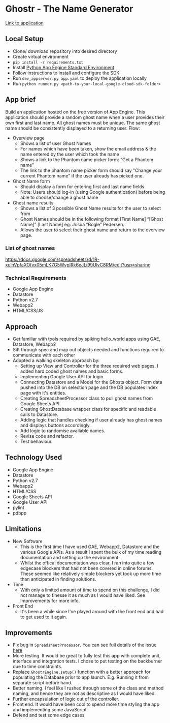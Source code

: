 # Ghostr - The Name Generator

[Link to application](https://ghostr.appspot.com/)

## Local Setup
* Clone/ download repository into desired directory
* Create virtual environment
* `pip install -r requirements.txt`
* Install [Python App Engine Standard Environment](https://cloud.google.com/appengine/docs/standard/python/quickstart)
* Follow instructions to install and configure the SDK
* Run `dev_appserver.py app.yaml` to deploy the application locally
* Run `python runner.py <path-to-your-local-google-cloud-sdk-folder>`

## App brief
Build an application hosted on the free version of App Engine. This application should provide a random ghost name when a user provides their own first and last name. All ghost names must be unique. The same ghost name should be consistently displayed to a returning user.
Flow:
* Overview page
  * Shows a list of user Ghost Names
  * For names which have been taken, show the email address & the name entered by the user which took the name
  * Shows a link to the Phantom name picker form: "Get a Phantom name"
  * The link to the phantom name picker form should say "Change your current Phantom name" if the user already has picked one.
* Ghost Name form
  * Should display a form for entering first and last name fields.
  * Note: Users should log-in (using Google authentication) before being able to choose/change a ghost name
* Ghost name results
  * Shows a list of 3 possible Ghost Name results for the user to select from
  * Ghost Names should be in the following format [First Name] “[Ghost Name]” [Last Name] eg: Josua “Bogle” Pedersen.
  * Allows the user to select their ghost name and return to the overview page.

### List of ghost names
https://docs.google.com/spreadsheets/d/1R-xulhVpfaXOfvx05mLK7G5WvpIRk6eJLi99UlvC8RM/edit?usp=sharing

### Technical Requirements
* Google App Engine
* Datastore
* Python v2.7
* Webapp2
* HTML/CSS/JS

## Approach
* Get familiar with tools required by spiking hello_world apps using GAE, Datastore, Webapp2
* Sift through spec and map out objects needed and functions required to communicate with each other
* Adopted a walking skeleton approach by:
    * Setting up View and Controller for the three required web pages. I added hard coded ghost names and basic forms.
    * Implementing Google User API for login.
    * Connecting Datastore and a Model for the Ghosts object. Form data pushed into the DB on selection page and the DB populates index page with it's entities.
    * Creating SpreadsheetProcessor class to pull ghost names from Google Sheets API.
    * Creating GhostDatabase wrapper class for specific and readable calls to Datastore.
    * Adding logic that handles checking if user already has ghost names and displays buttons accordingly.
    * Add logic to randomise available names.
    * Revise code and refactor.
    * Test behaviour.

## Technology Used
* Google App Engine
* Datastore
* Python v2.7
* Webapp2
* HTML/CSS
* Google Sheets API
* Google User API
* pylint
* pdbpp

## Limitations
* New Software
    * This is the first time I have used GAE, Webapp2, Datastore and the various Google APIs. As a result I spent the bulk of my time reading documentation and setting up the environment.
    * Whilst the offical documentation was clear, I ran into quite a few edgecase blockers that had not been covered in online forums. These seemed like relatively simple blockers yet took up more time than anticipated in finding solutions.
* Time
    * With only a limited amount of time to spend on this challenge, I did not manage to finesse it as much as I would have liked. See Improvements for more info.
* Front End
    * It's been a while since I've played around with the front end and had to get used to it again.

## Improvements
* Fix bug in `SpreadsheetProcessor`. You can see full details of the issue [here](https://stackoverflow.com/questions/54276516/google-api-python-client-from-six-moves-import-zip-importerror-no-module-name)
* More testing. It would be great to fully test this app with complete unit, interface and integration tests. I chose to put testing on the backburner due to time constraints.
* Replace `GhostrEngine.setup()` function with a better approach for populating the Database prior to app launch. E.g. Running it from separate script before hand.
* Better naming. I feel like I rushed through some of the class and method naming, and hence they are not as descriptive as I would have liked.
* Further encapsulation of logic out of the controller.
* Front end. It would have been cool to spend more time styling the app and implementing some JavaScript.
* Defend and test some edge cases
